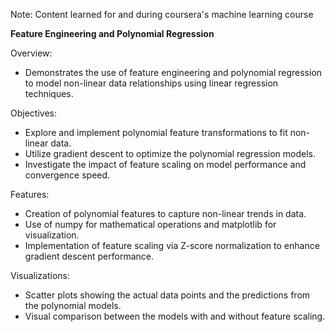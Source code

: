 Note: Content learned for and during coursera's machine learning course

**Feature Engineering and Polynomial Regression**

Overview:
- Demonstrates the use of feature engineering and polynomial regression to model non-linear data relationships using linear regression techniques.

Objectives:
- Explore and implement polynomial feature transformations to fit non-linear data.
- Utilize gradient descent to optimize the polynomial regression models.
- Investigate the impact of feature scaling on model performance and convergence speed.

Features:
- Creation of polynomial features to capture non-linear trends in data.
- Use of numpy for mathematical operations and matplotlib for visualization.
- Implementation of feature scaling via Z-score normalization to enhance gradient descent performance.

Visualizations:
- Scatter plots showing the actual data points and the predictions from the polynomial models.
- Visual comparison between the models with and without feature scaling.
